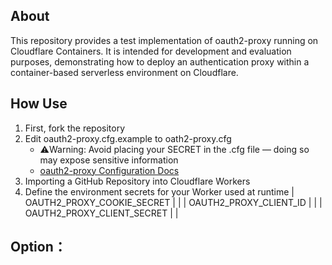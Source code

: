 ## About

This repository provides a test implementation of oauth2-proxy running on Cloudflare Containers.
It is intended for development and evaluation purposes, demonstrating how to deploy an authentication proxy within a container-based serverless environment on Cloudflare.

## How Use

1. First, fork the repository
2. Edit oauth2-proxy.cfg.example to oath2-proxy.cfg
    - ⚠️Warning: Avoid placing your SECRET in the .cfg file — doing so may expose sensitive information
    - [oauth2-proxy Configuration Docs](https://oauth2-proxy.github.io/oauth2-proxy/configuration/overview/) 
3. Importing a GitHub Repository into Cloudflare Workers
4. Define the environment secrets for your Worker used at runtime
| OAUTH2_PROXY_COOKIE_SECRET | |
| OAUTH2_PROXY_CLIENT_ID     | |
| OAUTH2_PROXY_CLIENT_SECRET | |

## Option：
